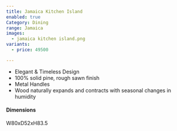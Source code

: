 ```yaml
---
title: Jamaica Kitchen Island
enabled: true
Category: Dining
range: Jamaica
images:
  - jamaica kitchen island.png
variants:
  - price: 49500

---
```

* Elegant & Timeless Design
* 100% solid pine, rough sawn finish
* Metal Handles
* Wood naturally expands and contracts with seasonal changes in humidity

#### Dimensions
W80xD52xH83.5
